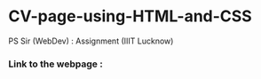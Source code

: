 # CV-page-using-HTML-and-CSS
PS Sir (WebDev) : Assignment (IIIT Lucknow)
### Link to the webpage : 

